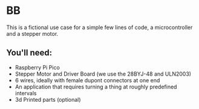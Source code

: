 # BB

This is a fictional use case for a simple few lines of code, a microcontroller and a stepper motor.

## You'll need:
- Raspberry Pi Pico
- Stepper Motor and Driver Board (we use the 28BYJ-48 and ULN2003)
- 6 wires, ideally with female dupont connectors at one end
- An application that requires turning a thing at roughly predefined intervals
- 3d Printed parts (optional)
